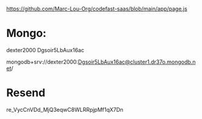 https://github.com/Marc-Lou-Org/codefast-saas/blob/main/app/page.js

# Mongo:

dexter2000
Dgsoir5LbAux16ac

mongodb+srv://dexter2000:Dgsoir5LbAux16ac@cluster1.dr37o.mongodb.net/

# Resend

re_VycCnVDd_MjQ3eqwC8WLRRpjpMf1qX7Dn
